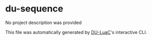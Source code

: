 # du-sequence

No project description was provided

This file was automatically generated by [DU-LuaC](https://github.com/wolfe-labs/DU-LuaC)'s interactive CLI.